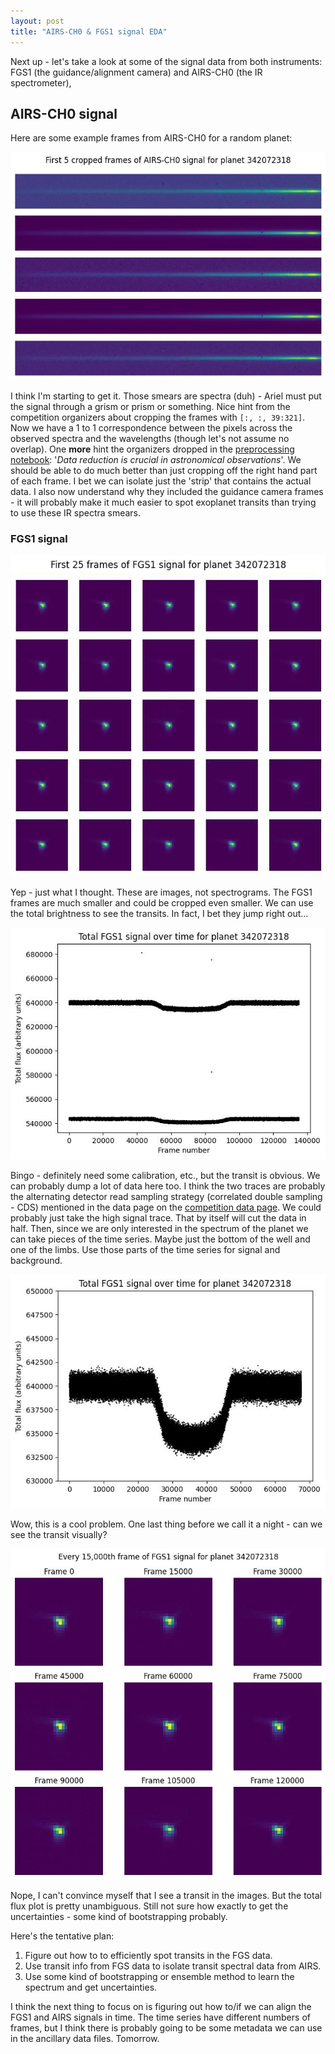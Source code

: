 ```yaml
---
layout: post
title: "AIRS-CH0 & FGS1 signal EDA"
---
```


Next up - let's take a look at some of the signal data from both instruments: FGS1 (the guidance/alignment camera) and AIRS-CH0 (the IR spectrometer),

## AIRS-CH0 signal

Here are some example frames from AIRS-CH0 for a random planet:

<p align="center">
  <img src="https://raw.githubusercontent.com/gperdrizet/ariel-data-challenge/refs/heads/main/figures/EDA/01.3-AIRS_sample_frames.jpg" alt="AIRS-CH0 sample frames">
</p>

I think I'm starting to get it. Those smears are spectra (duh) - Ariel must put the signal through a grism or prism or something. Nice hint from the competition organizers about cropping the frames with `[:, :, 39:321]`. Now we have a 1 to 1 correspondence between the pixels across the observed spectra and the wavelengths (though let's not assume no overlap). One **more** hint the organizers dropped in the [preprocessing notebook](https://www.kaggle.com/code/gordonyip/calibrating-and-binning-ariel-data): '*Data reduction is crucial in astronomical observations*'. We should be able to do much better than just cropping off the right hand part of each frame. I bet we can isolate just the 'strip' that contains the actual data. I also now understand why they included the guidance camera frames - it will probably make it much easier to spot exoplanet transits than trying to use these IR spectra smears.

### FGS1 signal

<p align="center">
  <img src="https://raw.githubusercontent.com/gperdrizet/ariel-data-challenge/refs/heads/main/figures/EDA/01.4-FGS1_sample_frames.jpg" alt="FGS1 sample frames">
</p>

Yep - just what I thought. These are images, not spectrograms. The FGS1 frames are much smaller and could be cropped even smaller. We can use the total brightness to see the transits. In fact, I bet they jump right out...

<p align="center">
  <img src="https://raw.githubusercontent.com/gperdrizet/ariel-data-challenge/refs/heads/main/figures/EDA/01.4-example_raw_transit.jpg" alt="Example exoplanet transit in total flux data">
</p>

Bingo - definitely need some calibration, etc., but the transit is obvious. We can probably dump a lot of data here too. I think the two traces are probably the alternating detector read sampling strategy (correlated double sampling - CDS) mentioned in the data page on the [competition data page](https://www.kaggle.com/competitions/ariel-data-challenge-2025/data). We could probably just take the high signal trace. That by itself will cut the data in half. Then, since we are only interested in the spectrum of the planet we can take pieces of the time series. Maybe just the bottom of the well and one of the limbs. Use those parts of the time series for signal and background.

<p align="center">
  <img src="https://raw.githubusercontent.com/gperdrizet/ariel-data-challenge/refs/heads/main/figures/EDA/01.4-transit_high_trace.jpg" alt="Example exoplanet transit in total flux data, high signal trace only">
</p>

Wow, this is a cool problem. One last thing before we call it a night - can we see the transit visually?

<p align="center">
  <img src="https://raw.githubusercontent.com/gperdrizet/ariel-data-challenge/refs/heads/main/figures/EDA/01.4-example_transit_frames.jpg" alt="Selected frames from exoplanet transit">
</p>

Nope, I can't convince myself that I see a transit in the images. But the total flux plot is pretty unambiguous. Still not sure how exactly to get the uncertainties - some kind of bootstrapping probably.

Here's the tentative plan:

1. Figure out how to to efficiently spot transits in the FGS data.
2. Use transit info from FGS data to isolate transit spectral data from AIRS.
3. Use some kind of bootstrapping or ensemble method to learn the spectrum and get uncertainties.

I think the next thing to focus on is figuring out how to/if we can align the FGS1 and AIRS signals in time. The time series have different numbers of frames, but I think there is probably going to be some metadata we can use in the ancillary data files. Tomorrow.